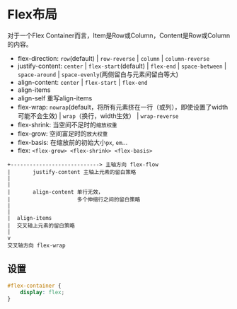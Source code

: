 # Flex布局

对于一个Flex Container而言，Item是Row或Column，Content是Row或Column的内容。

* flex-direction: `row`(default) | `row-reverse` | `column` | `column-reverse`
* justify-content: `center` | `flex-start`(default) | `flex-end` | `space-between` | `space-around` | `space-evenly`(两侧留白与元素间留白等大)
* align-content: `center` | `flex-start` | `flex-end`
* align-items
* align-self 重写align-items
* flex-wrap: `nowrap`(default，将所有元素挤在一行（或列），即使设置了width可能不会生效) | `wrap`（换行，width生效） | `wrap-reverse`
* flex-shrink: 当空间不足时的`缩放权重`
* flex-grow: 空间富足时的`放大权重`
* flex-basis: 在缩放前的初始大小`px`, `em`...
* flex: `<flex-grow> <flex-shrink> <flex-basis>`

```plain
+----------------------------> 主轴方向 flex-flow
|       justify-content 主轴上元素的留白策略
|
|
|       align-content 单行无效，
|                     多个伸缩行之间的留白策略
|
|
|  align-items
|  交叉轴上元素的留白策略
|
v
交叉轴方向 flex-wrap
```

## 设置

```css
#flex-container {
    display: flex;
}
```
